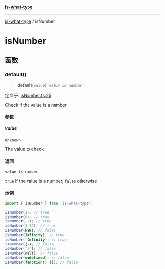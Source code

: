 [**is-what-type**](index.md)

***

[is-what-type](modules.md) / isNumber

# isNumber

## 函数

### default()

> **default**(`value`): `value is number`

定义于: [isNumber.ts:25](https://github.com/fengxinming/is-what-type/blob/f4e09002a93d5c5e57581d09499897cd37947140/src/isNumber.ts#L25)

Check if the value is a number

#### 参数

##### value

`unknown`

The value to check

#### 返回

`value is number`

`true` if the value is a number, `false` otherwise

#### 示例

```js
import { isNumber } from 'is-what-type';

isNumber(1); // true
isNumber(0); // true
isNumber(-1); // true
isNumber(3.14); // true
isNumber(NaN); // false
isNumber(Infinity); // true
isNumber(-Infinity); // true
isNumber({}); // false
isNumber('1'); // false
isNumber(null); // false
isNumber(undefined); // false
isNumber(function() {}); // false
```
